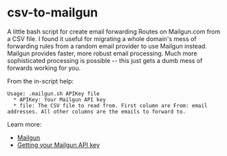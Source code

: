 # csv-to-mailgun
A little bash script for create email forwarding Routes on Mailgun.com from a CSV file. I found it useful for migrating a whole domain's mess of forwarding rules from a random email provider to use Mailgun instead. Mailgun provides faster, more robust email processing. Much more sophisticated processing is possible -- this just gets a dumb mess of forwards working for you.

From the in-script help:
```
Usage: .mailgun.sh APIKey file
  * APIKey: Your Mailgun API key
  * file: The CSV file to read from. First column are From: email addresses. All other columns are the emails to forward to.
```

Learn more:
 * [Mailgun](http://mailgun.com)
 * [Getting your Mailgun API key](https://help.mailgun.com/hc/en-us/articles/203380100-Where-can-I-find-my-API-key-and-SMTP-credentials-)
